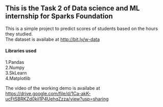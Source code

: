 ## This is the Task 2 of Data science and ML internship for Sparks Foundation

This is a simple project to predict scores of students based on the hours they studied.<br>
The dataset is availabe at http://bit.ly/w-data <br>

#### Libraries used
1.Pandas<br>
2.Numpy<br>
3.SkLearn<br>
4.Matplotlib<br>

The video of the working demo is availabe at https://drive.google.com/file/d/1Ca-akK-ucFtSBRKZd0kil1P4UehqZzza/view?usp=sharing
